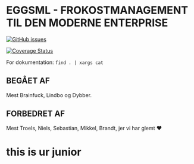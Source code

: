 EGGSML - FROKOSTMANAGEMENT TIL DEN MODERNE ENTERPRISE
=====================================================

[![GitHub issues](https://img.shields.io/github/issues/Athas/EggsML.svg)](https://github.com/Athas/EggsML/issues)

[![Coverage Status](https://coveralls.io/repos/github/Athas/EggsML/badge.svg?branch=master)](https://coveralls.io/github/Athas/EggsML?branch=master)

For dokumentation: `find . | xargs cat`


BEGÅET AF
---------

Mest Brainfuck, Lindbo og Dybber.


FORBEDRET AF
------------

Mest Troels, Niels, Sebastian, Mikkel, Brandt, jer vi har glemt :heart:
# this is ur junior
